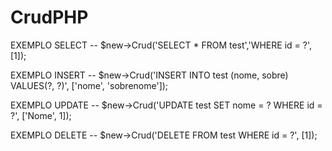 # CrudPHP

EXEMPLO SELECT -- $new->Crud('SELECT * FROM test','WHERE id = ?', [1]);

EXEMPLO INSERT -- $new->Crud('INSERT INTO test (nome, sobre) VALUES(?, ?)', ['nome', 'sobrenome']);

EXEMPLO UPDATE -- $new->Crud('UPDATE test SET nome = ? WHERE id = ?', ['Nome', 1]);

EXEMPLO DELETE -- $new->Crud('DELETE FROM test WHERE id = ?', [1]);
